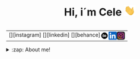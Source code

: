 
<h1 align="center">Hi, i´m Cele  <img src="./wave.gif" width="30px"></h1>

<tabla alinear="derecha">
<tr>
<td>

<table align="right">
<tr>
<td>   
[<img align="right" alt="@___cele_ | Instagram" width="22px" src="./instagram.png" />][instagram]
[<img align="right" alt="Celeste-Delgado | Linkedin" width="22px" src="./descarga.png" />][linkedin]
[<img align="right" alt="Cele-Delgado | Behance" width="22px" src="./behance.png" />][behance]
</td>
</tr>
</table>


</td>
</tr>
</tabla>

<details>
  <summary>:zap: About me!</summary>

### ✨ I’m Celeste Delgado

⚡ Developer Full Stack in training at UNLAM- National University of Matanza

📍 I am in transition of the computer engineering career

🤓 I have work experience in the area of computer crimes and investigations as an Argentine Federal Police Officer
 and today I study different languages to work in that area since it is my passion
   
👾 I'm very curious and that's why you start studying programming 
 
</detalles>

<br />

---
<br/>

<h3 align="center"> <img src="./programming.png" width="25px" height="25px"> Languages and Tools</h3> 
<p align="center">
  

   <img src="./OS-MacOS-informational.svg" width="90px" height="25px">
   <img src="./OS-Windows-informational.svg" width="90px" height="25px">
   <img src="./Code-C++-informational.svg" width="90px" height="25px">
   <img src="./Code-C-informational.svg" width="90px" height="25px">
   <img src="./Code-HTML5-informational.svg" width="90px" height="25px">
   <img src="./Code-JavaScript-informational.svg" width="90px" height="25px">
   <img src="./Tools-Git-informational.svg" width="90px" height="25px">
   <img src="./Tools-GitHub-informational.svg" width="90px" height="25px">
   <img src="./Tools-AutoCAD-informational.svg" width="90px" height="25px">
   <img src="./Tools-AdobeLightroom-informational.svg" width="90px" height="25px">
   <img src="./Tools-AdobePhotoshop-informational.svg" width="90px" height="25px">
   <img src="./AdobeIllustrator-informational.svg" width="90px" height="25px">
   <img src="./Procreate-informational.svg" width="90px" height="25px">
   <img src="./Maya-informational.svg" width="90px" height="25px">
  
  
    
</p>


---

<h3 align="Center"> GitHub Stats </h3>

<div>
  <a href="https://github.com/CeleDelgado">
  <img height="180em" src="https://github-readme-stats.vercel.app/api?username=CeleDelgado&show_icons=true&theme=radical&include_all_commits=true&count_private=true"/>
</div> 
  
  ---
  <br/>

![Animación de serpiente](https://github.com/mctechnology17/mctechnology17/blob/output/github-contribution-grid-snake.svg)



                                                                                                                                                   

[instagram]: https://www.instagram.com/___cele_/
[linkedin]: https://www.linkedin.com/in/celeste-delgado
[behance]: https://www.behance.net/celedelgado



